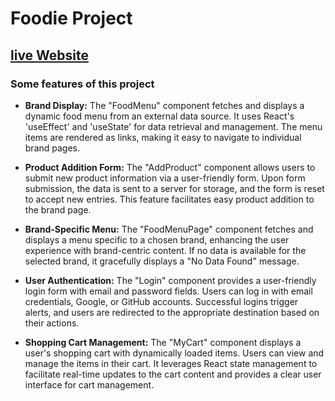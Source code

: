# Foodie Project

## [live Website](https://foodie-daa6d.web.app/)

### Some features of this project

- **Brand Display:** The "FoodMenu" component fetches and displays a dynamic food menu from an external data source. It uses React's 'useEffect' and 'useState' for data retrieval and management. The menu items are rendered as links, making it easy to navigate to individual brand pages.

- **Product Addition Form:** The "AddProduct" component allows users to submit new product information via a user-friendly form. Upon form submission, the data is sent to a server for storage, and the form is reset to accept new entries. This feature facilitates easy product addition to the brand page.

- **Brand-Specific Menu:** The "FoodMenuPage" component fetches and displays a menu specific to a chosen brand, enhancing the user experience with brand-centric content. If no data is available for the selected brand, it gracefully displays a "No Data Found" message.

- **User Authentication:** The "Login" component provides a user-friendly login form with email and password fields. Users can log in with email credentials, Google, or GitHub accounts. Successful logins trigger alerts, and users are redirected to the appropriate destination based on their actions.

- **Shopping Cart Management:** The "MyCart" component displays a user's shopping cart with dynamically loaded items. Users can view and manage the items in their cart. It leverages React state management to facilitate real-time updates to the cart content and provides a clear user interface for cart management.
